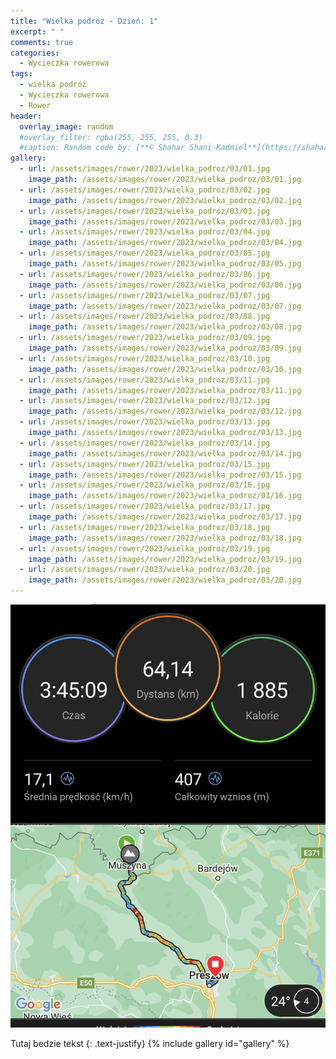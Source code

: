 ```yaml
---
title: "Wielka podróz - Dzień: 1"
excerpt: " "
comments: true
categories:
  - Wycieczka rowerowa
tags:
  - wielka podróż
  - Wycieczka rowerowa
  - Rower
header:
  overlay_image: random
  #overlay_filter: rgba(255, 255, 255, 0.3)
  #caption: Random code by: [**© Shahar Shani-Kadmiel**](https://shaharkadmiel.github.io)"
gallery:
  - url: /assets/images/rower/2023/wielka_podroz/03/01.jpg
    image_path: /assets/images/rower/2023/wielka_podroz/03/01.jpg
  - url: /assets/images/rower/2023/wielka_podroz/03/02.jpg
    image_path: /assets/images/rower/2023/wielka_podroz/03/02.jpg
  - url: /assets/images/rower/2023/wielka_podroz/03/03.jpg
    image_path: /assets/images/rower/2023/wielka_podroz/03/03.jpg
  - url: /assets/images/rower/2023/wielka_podroz/03/04.jpg
    image_path: /assets/images/rower/2023/wielka_podroz/03/04.jpg
  - url: /assets/images/rower/2023/wielka_podroz/03/05.jpg
    image_path: /assets/images/rower/2023/wielka_podroz/03/05.jpg
  - url: /assets/images/rower/2023/wielka_podroz/03/06.jpg
    image_path: /assets/images/rower/2023/wielka_podroz/03/06.jpg
  - url: /assets/images/rower/2023/wielka_podroz/03/07.jpg
    image_path: /assets/images/rower/2023/wielka_podroz/03/07.jpg
  - url: /assets/images/rower/2023/wielka_podroz/03/08.jpg
    image_path: /assets/images/rower/2023/wielka_podroz/03/08.jpg
  - url: /assets/images/rower/2023/wielka_podroz/03/09.jpg
    image_path: /assets/images/rower/2023/wielka_podroz/03/09.jpg
  - url: /assets/images/rower/2023/wielka_podroz/03/10.jpg
    image_path: /assets/images/rower/2023/wielka_podroz/03/10.jpg
  - url: /assets/images/rower/2023/wielka_podroz/03/11.jpg
    image_path: /assets/images/rower/2023/wielka_podroz/03/11.jpg
  - url: /assets/images/rower/2023/wielka_podroz/03/12.jpg
    image_path: /assets/images/rower/2023/wielka_podroz/03/12.jpg
  - url: /assets/images/rower/2023/wielka_podroz/03/13.jpg
    image_path: /assets/images/rower/2023/wielka_podroz/03/13.jpg
  - url: /assets/images/rower/2023/wielka_podroz/03/14.jpg
    image_path: /assets/images/rower/2023/wielka_podroz/03/14.jpg
  - url: /assets/images/rower/2023/wielka_podroz/03/15.jpg
    image_path: /assets/images/rower/2023/wielka_podroz/03/15.jpg
  - url: /assets/images/rower/2023/wielka_podroz/03/16.jpg
    image_path: /assets/images/rower/2023/wielka_podroz/03/16.jpg
  - url: /assets/images/rower/2023/wielka_podroz/03/17.jpg
    image_path: /assets/images/rower/2023/wielka_podroz/03/17.jpg
  - url: /assets/images/rower/2023/wielka_podroz/03/18.jpg
    image_path: /assets/images/rower/2023/wielka_podroz/03/18.jpg
  - url: /assets/images/rower/2023/wielka_podroz/03/19.jpg
    image_path: /assets/images/rower/2023/wielka_podroz/03/19.jpg
  - url: /assets/images/rower/2023/wielka_podroz/03/20.jpg
    image_path: /assets/images/rower/2023/wielka_podroz/03/20.jpg
---
```

![mapka](/assets/images/rower/2023/wielka_podroz/03/mapka.png)

Tutaj bedzie tekst
{: .text-justify}
{% include gallery id="gallery" %}
